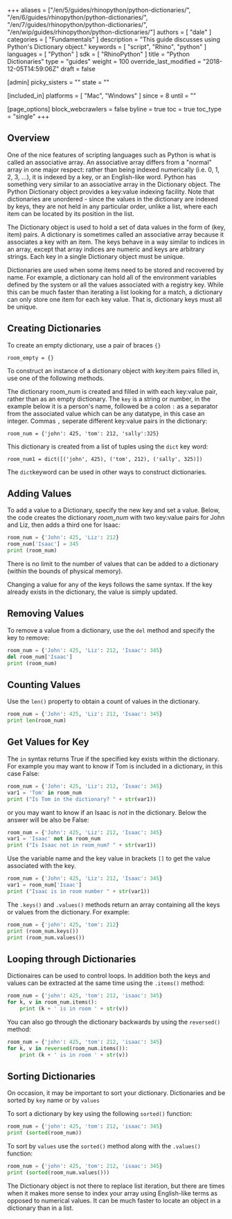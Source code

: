 +++
aliases = ["/en/5/guides/rhinopython/python-dictionaries/", "/en/6/guides/rhinopython/python-dictionaries/", "/en/7/guides/rhinopython/python-dictionaries/", "/en/wip/guides/rhinopython/python-dictionaries/"]
authors = [ "dale" ]
categories = [ "Fundamentals" ]
description = "This guide discusses using Python's Dictionary object."
keywords = [ "script", "Rhino", "python" ]
languages = [ "Python" ]
sdk = [ "RhinoPython" ]
title = "Python Dictionaries"
type = "guides"
weight = 100
override_last_modified = "2018-12-05T14:59:06Z"
draft = false

[admin]
picky_sisters = ""
state = ""

[included_in]
platforms = [ "Mac", "Windows" ]
since = 8
until = ""

[page_options]
block_webcrawlers = false
byline = true
toc = true
toc_type = "single"
+++


## Overview

One of the nice features of scripting languages such as Python is what is called an associative array. An associative array differs from a "normal" array in one major respect: rather than being indexed numerically (i.e. 0, 1, 2, 3, ...), it is indexed by a key, or an English-like word. Python has something very similar to an associative array in the Dictionary object. The Python Dictionary object provides a key:value indexing facility. Note that dictionaries are unordered - since the values in the dictionary are indexed by keys, they are not held in any particular order, unlike a list, where each item can be located by its position in the list.

The Dictionary object is used to hold a set of data values in the form of (key, item) pairs.  A dictionary is sometimes called an associative array because it associates a key with an item.  The keys behave in a way similar to indices in an array, except that array indices are numeric and keys are arbitrary strings.  Each key in a single Dictionary object must be unique.

Dictionaries are used when some items need to be stored and recovered by name.  For example, a dictionary can hold all of the environment variables defined by the system or all the values associated with a registry key. While this can be much faster than iterating a list looking for a match, a dictionary can only store one item for each key value.  That is, dictionary keys must all be unique.

## Creating Dictionaries

To create an empty dictionary, use a pair of braces `{}`

`room_empty = {}`


To construct an instance of a dictionary object with key:item pairs filled in, use one of the following methods.

The dictionary room_num is created and filled in with each key:value pair, rather than as an empty dictionary. The `key` is a string or number, in the example below it is a person's name,  followed be a colon `:` as a separator from the associated value which can be any datatype, in this case an integer. Commas `,`  seperate different key:value pairs in the dictionary:

`room_num = {'john': 425, 'tom': 212, 'sally':325}`

This dictionary is created from a list of tuples using the `dict` key word:

`room_num1 = dict([('john', 425), ('tom', 212), ('sally', 325)])`

The `dict`keyword can be used in other ways to construct dictionaries.


## Adding Values

To add a value to a Dictionary, specify the new key and set a value. Below, the code creates the dictionary *room_num* with two key:value pairs for John and Liz, then adds a third one for Isaac:

```python
room_num = {'John': 425, 'Liz': 212}
room_num['Isaac'] = 345
print (room_num)
```
There is no limit to the number of values that can be added to a dictionary (within the bounds of physical memory).

Changing a value for any of the keys follows the same syntax.  If the key already exists in the dictionary, the value is simply updated.

## Removing Values

To remove a value from a dictionary, use the `del` method and specify the key to remove:

```python
room_num = {'John': 425, 'Liz': 212, 'Isaac': 345}
del room_num['Isaac']
print (room_num)
```

## Counting Values

Use the `len()` property to obtain a count of values in the dictionary.

```python
room_num = {'John': 425, 'Liz': 212, 'Isaac': 345}
print len(room_num)
```

## Get Values for Key

The `in` syntax returns True if the specified key exists within the dictionary.  For example you may want to know if Tom is included in a dictionary, in this case False:

```python
room_num = {'John': 425, 'Liz': 212, 'Isaac': 345}
var1 = 'Tom' in room_num
print ("Is Tom in the dictionary? " + str(var1))
```
or you may want to know if an Isaac is *not* in the dictionary. Below the answer will be also be False:

```python
room_num = {'John': 425, 'Liz': 212, 'Isaac': 345}
var1 = 'Isaac' not in room_num
print ("Is Isaac not in room_num? " + str(var1))
```

Use the variable name and the key value in brackets `[]` to get the value associated with the key.

```python
room_num = {'John': 425, 'Liz': 212, 'Isaac': 345}
var1 = room_num['Isaac']
print ("Isaac is in room number " + str(var1))
```

The `.keys()` and `.values()` methods return an array containing all the keys or values from the dictionary. For example:

```python
room_num = {'john': 425, 'tom': 212}
print (room_num.keys())
print (room_num.values())
```

## Looping through Dictionaries

Dictionaires can be used to control loops.  In addition both the keys and values can be extracted at the same time using the `.items()` method:

```python
room_num = {'john': 425, 'tom': 212, 'isaac': 345}
for k, v in room_num.items():
    print (k + ' is in room ' + str(v))
```

You can also go through the dictionary backwards by using the `reversed()` method:

```python
room_num = {'john': 425, 'tom': 212, 'isaac': 345}
for k, v in reversed(room_num.items()):
    print (k + ' is in room ' + str(v))
```

## Sorting Dictionaries

On occasion, it may be important to sort your dictionary. Dictionaries and be sorted by `key` name or by `values`

To sort a dictionary by key using the following `sorted()` function:

```python
room_num = {'john': 425, 'tom': 212, 'isaac': 345}
print (sorted(room_num))
```

To sort by `values` use the `sorted()` method along with the `.values()` function:

```python
room_num = {'john': 425, 'tom': 212, 'isaac': 345}
print (sorted(room_num.values()))
```

The Dictionary object is not there to replace list iteration, but there are times when it makes more sense to index your array using English-like terms as opposed to numerical values. It can be much faster to locate an object in a dictionary than in a list.
